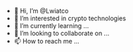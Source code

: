 - 👋 Hi, I’m @Lwiatco
- 👀 I’m interested in crypto technologies
- 🌱 I’m currently learning ...
- 💞️ I’m looking to collaborate on ...
- 📫 How to reach me ...

<!---
Lwiatco/Lwiatco is a ✨ special ✨ repository because its `README.md` (this file) appears on your GitHub profile.
You can click the Preview link to take a look at your changes.
--->
